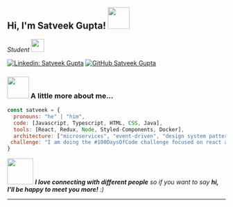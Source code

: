 <h2> Hi, I'm Satveek Gupta! <img src="https://media.giphy.com/media/mGcNjsfWAjY5AEZNw6/giphy.gif" width="50"></h2>
<p><em>Student <img src="https://media.giphy.com/media/fYSnHlufseco8Fh93Z/giphy.gif" width="30">
</em></p>


[![Linkedin: Satveek Gupta](https://img.shields.io/badge/-satveek-gupta?style=flat-square&logo=Linkedin&logoColor=white&link=https://www.linkedin.com/in/satveek-gupta/)](https://www.linkedin.com/in/satveek-gupta/)
[![GitHub Satveek Gupta](https://img.shields.io/github/followers/Satveek-Gupta?label=follow&style=social)](https://github.com/Satveek-Gupta)


### <img src="https://media.giphy.com/media/VgCDAzcKvsR6OM0uWg/giphy.gif" width="50"> A little more about me...  

```javascript
const satveek = {
  pronouns: "he" | "him",
  code: [Javascript, Typescript, HTML, CSS, Java],
  tools: [React, Redux, Node, Styled-Components, Docker],
  architecture: ["microservices", "event-driven", "design system pattern"],
 challenge: "I am doing the #100DaysOfCode challenge focused on react and typescript"
}
```

<img src="https://media.giphy.com/media/LnQjpWaON8nhr21vNW/giphy.gif" width="60"> <em><b>I love connecting with different people</b> so if you want to say <b>hi, I'll be happy to meet you more!</b> :)</em>

---

